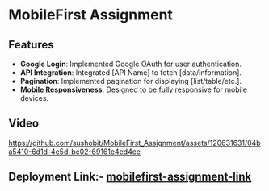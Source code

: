 # MobileFirst Assignment


## Features

- **Google Login**: Implemented Google OAuth for user authentication.
- **API Integration**: Integrated [API Name] to fetch [data/information].
- **Pagination**: Implemented pagination for displaying [list/table/etc.].
- **Mobile Responsiveness**: Designed to be fully responsive for mobile devices.

## Video 


https://github.com/sushobit/MobileFirst_Assignment/assets/120631631/04ba5410-6d1d-4e5d-bc02-69161e4ed4ce

## Deployment Link:- [mobilefirst-assignment-link](https://mobile-first-assignment-umber.vercel.app/)
